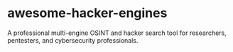 # awesome-hacker-engines
A professional multi-engine OSINT and hacker search tool for researchers, pentesters, and cybersecurity professionals.
